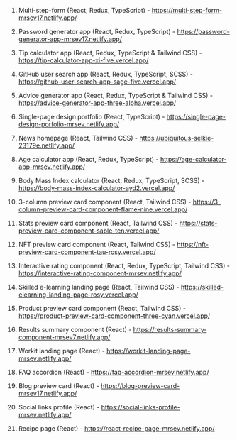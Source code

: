 1. Multi-step-form (React, Redux, TypeScript) - https://multi-step-form-mrsev17.netlify.app/

2. Password generator app (React, Redux, TypeScript) - https://password-generator-app-mrsev17.netlify.app/

3. Tip calculator app (React, Redux, TypeScript & Tailwind CSS) - https://tip-calculator-app-xi-five.vercel.app/

4. GitHub user search app (React, Redux, TypeScript, SCSS) - https://github-user-search-app-sage-five.vercel.app/

5. Advice generator app (React, Redux, TypeScript & Tailwind CSS) - https://advice-generator-app-three-alpha.vercel.app/

6. Single-page design portfolio (React, TypeScript) - https://single-page-design-porfolio-mrsev.netlify.app/

7. News homepage (React, Tailwind CSS) - https://ubiquitous-selkie-23179e.netlify.app/

8. Age calculator app (React, Redux, TypeScript) - https://age-calculator-app-mrsev.netlify.app/

9. Body Mass Index calculator (React, Redux, TypeScript, SCSS) - https://body-mass-index-calculator-ayd2.vercel.app/

10. 3-column preview card component (React, Tailwind CSS) - https://3-column-preview-card-component-flame-nine.vercel.app/

11. Stats preview card component (React, Tailwind CSS) - https://stats-preview-card-component-sable-ten.vercel.app/

12. NFT preview card component (React, Tailwind CSS) - https://nft-preview-card-component-tau-rosy.vercel.app/

13. Interactive rating component (React, Redux, TypeScript, Tailwind CSS) - https://interactive-rating-component-mrsev.netlify.app/

14. Skilled e-learning landing page (React, Tailwind CSS) - https://skilled-elearning-landing-page-rosy.vercel.app/

15. Product preview card component (React, Tailwind CSS) - https://product-preview-card-component-three-cyan.vercel.app/

16. Results summary component (React) - https://results-summary-component-mrsev7.netlify.app/

17. Workit landing page (React) - https://workit-landing-page-mrsev.netlify.app/

18. FAQ accordion (React) - https://faq-accordion-mrsev.netlify.app/

19. Blog preview card (React) - https://blog-preview-card-mrsev17.netlify.app/

20. Social links profile (React) - https://social-links-profile-mrsev.netlify.app/

21. Recipe page (React) - https://react-recipe-page-mrsev.netlify.app/
